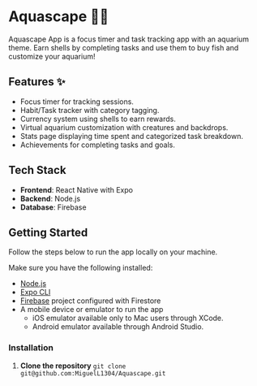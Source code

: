 # Aquascape 🌊🐠

Aquascape App is a focus timer and task tracking app with an aquarium theme. 
Earn shells by completing tasks and use them to buy fish and customize your aquarium! 

## Features ✨
- Focus timer for tracking sessions.
- Habit/Task tracker with category tagging.
- Currency system using shells to earn rewards.
- Virtual aquarium customization with creatures and backdrops.
- Stats page displaying time spent and categorized task breakdown.
- Achievements for completing tasks and goals.

## Tech Stack
- **Frontend**: React Native with Expo
- **Backend**: Node.js
- **Database**: Firebase

## Getting Started
Follow the steps below to run the app locally on your machine.

Make sure you have the following installed:
- [Node.js](https://nodejs.org/)
- [Expo CLI](https://expo.dev/)
- [Firebase](https://firebase.google.com/) project configured with Firestore
- A mobile device or emulator to run the app
  - iOS emulator available only to Mac users through XCode.
  - Android emulator available through Android Studio.
 
### Installation
1. **Clone the repository**
   ```git clone git@github.com:MiguelL1304/Aquascape.git```
